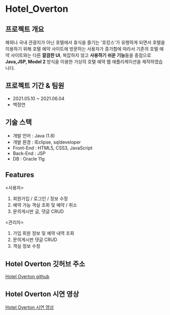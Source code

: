 # Hotel_Overton

## 프로젝트 개요
해외나 국내 관광지가 아닌 호텔에서 휴식을 즐기는 '호캉스'가 유행하게 되면서 호텔을 이용하기 위해 호텔 예약 사이트에 방문하는 사용자가 증가함에 따라서
기존의 호텔 예약 사이트와는 다른 **깔끔한 UI**, 복잡하지 않고 **사용하기 쉬운 기능**들을 중점으로 **Java,JSP, Model 2** 방식을 이용한 가상의 호텔 예약 웹 애플리케이션을 제작하였습니다.

## 프로젝트 기간 & 팀원
- 2021.05.10 ~ 2021.06.04
- 백정연

## 기술 스택
- 개발 언어 : Java (1.8)
- 개발 환경 : IEclipse, sqldeveloper
- Front-End : HTML5, CSS3, JavaScript
- Back-End : JSP
- DB : Oracle 11g

## Features   
<사용자>    
1. 회원가입 / 로그인 / 정보 수정
2. 예약 가능 객실 조회 및 예약 / 취소
3. 문의게시판 글, 댓글 CRUD   

<관리자>     
1. 가입 회원 정보 및 예약 내역 조회
2. 문의게시판 댓글 CRUD
3. 객실 정보 수정

## Hotel Overton 깃허브 주소
[Hotel Overton github](https://github.com/raccoon-ccoder/Hotel_Overtion)

## Hotel Overton 시연 영상
[Hotel Overton 시연 영상](https://www.youtube.com/watch?v=PJpfRKv6jrk)



